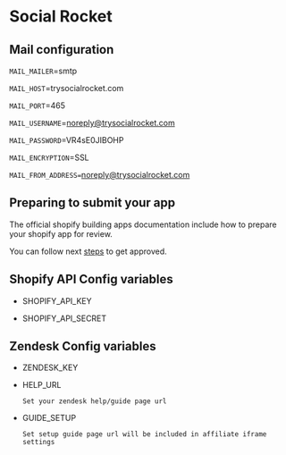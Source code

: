 # Social Rocket

## Mail configuration
`MAIL_MAILER`=smtp

`MAIL_HOST`=trysocialrocket.com

`MAIL_PORT`=465

`MAIL_USERNAME`=noreply@trysocialrocket.com

`MAIL_PASSWORD`=VR4sE0JIBOHP

`MAIL_ENCRYPTION`=SSL

`MAIL_FROM_ADDRESS=`noreply@trysocialrocket.com


## Preparing to submit your app
The official shopify building apps documentation include how to prepare your shopify app for review.

You can follow next [steps](https://www.shopify.co.uk/partners/blog/how-to-build-a-shopify-app#prepare-submit) to get approved.

## Shopify API Config variables

- SHOPIFY_API_KEY

- SHOPIFY_API_SECRET

## Zendesk Config variables

- ZENDESK_KEY

- HELP_URL

    `Set your zendesk help/guide page url`

- GUIDE_SETUP

    `Set setup guide page url will be included in affiliate iframe settings`